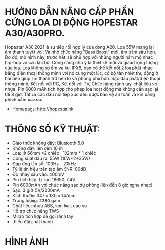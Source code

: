 # HƯỚNG DẪN NÂNG CẤP PHẦN CỨNG LOA DI ĐỘNG HOPESTAR A30/A30PRO.

Hopestar A30 2021 là sự tiếp nối hợp lý của dòng A20. Loa 55W mang lại âm thanh tuyệt vời. Và nhờ chức năng "Bass Boost" mới, âm trầm sâu hơn. Do đó, mô hình này, trước hết, sẽ phù hợp với những người hâm mộ nhạc hip-hop và câu lạc bộ. Cũng đáng chú ý là thiết kế mới và giảm trọng lượng của loa. Loa không sợ ẩm và bụi IPX6, bạn có thể kết nối 2 loa phát nhạc bằng điện thoại thông minh với nó cùng một lúc, có bộ tản nhiệt thụ động ở hai bên giúp âm thanh trở nên to và phong phú hơn. Sạc đầu phát/điện thoại thông minh, Kết nối với PC, Kết nối với TV, Chức năng rảnh tay, chất liệu vỏ nhựa. Pin 6000 mAh tích hợp cho phép loa hoạt động mà không cần sạc lại tới 8 giờ. Tất cả các đầu nối tiếp xúc đều được bảo vệ an toàn và kín bằng phích cắm cao su. 
* Homepage: http://hopestar.hk
# THÔNG SỐ KỸ THUẬT:
* Giao thức không dây: Bluetooth 5.0
* Không dây: lên đến 10 m
* Loa: Ф 66mm *2 chiếc , 102mm * 1 chiếc
* Công suất đầu ra: 55W (10W*2+35W)
* Đáp ứng tần số: 100Hz - 20kHz
* Tỷ lệ tín hiệu trên tạp âm SNR: 80dB
* Độ nhạy đầu vào: 400mV
* Pin tích hợp: Li-ion 18650, 7.4V
* Pin 6000mAh với chức năng sạc dự phòng (lên đến 8 giờ nghe nhạc)
* Sạc: 3 giờ, 5V/2000mA
* Kích thước: 347 x 130 x 147mm
* Trọng lượng: 2380 gam
* Chất liệu: nhựa ABS, kim loại, cao su
* Hỗ trợ chức năng TWS
* Micrô tích hợp để gọi rảnh tay
* thiếu đài phát thanh
# HÌNH ẢNH
